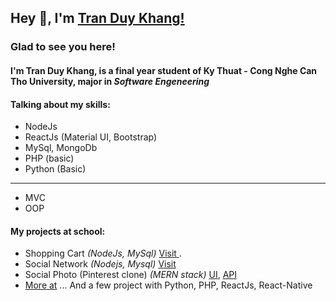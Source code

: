 ## Hey 👋, I'm [Tran Duy Khang!](https://github.com/tranduykhang1/)

### Glad to see you here! 

#### I'm **Tran Duy Khang**, is a final year student of Ky Thuat - Cong Nghe Can Tho University, major in *Software Engeneering*

#### **Talking about my skills:**

* NodeJs
* ReactJs (Material UI, Bootstrap)
* MySql, MongoDb
* PHP (basic)
* Python (Basic)
---
* MVC
* OOP

#### **My projects at school:**

* Shopping Cart *(NodeJs, MySql)* [Visit ](https://github.com/tranduykhang1/ShoppingCart-Nodejs-MySql).
* Social Network *(Nodejs, Mysql)* [Visit](https://github.com/tranduykhang1/socialnetwork)
* Social Photo (Pinterest clone) *(MERN stack)* [UI](https://github.com/tranduykhang1/PhotoSharing_UI), [API](https://github.com/tranduykhang1/SharingPhotos-API)
* [More at](https://github.com/tranduykhang1)
...
And a few project with Python, PHP, ReactJs, React-Native


